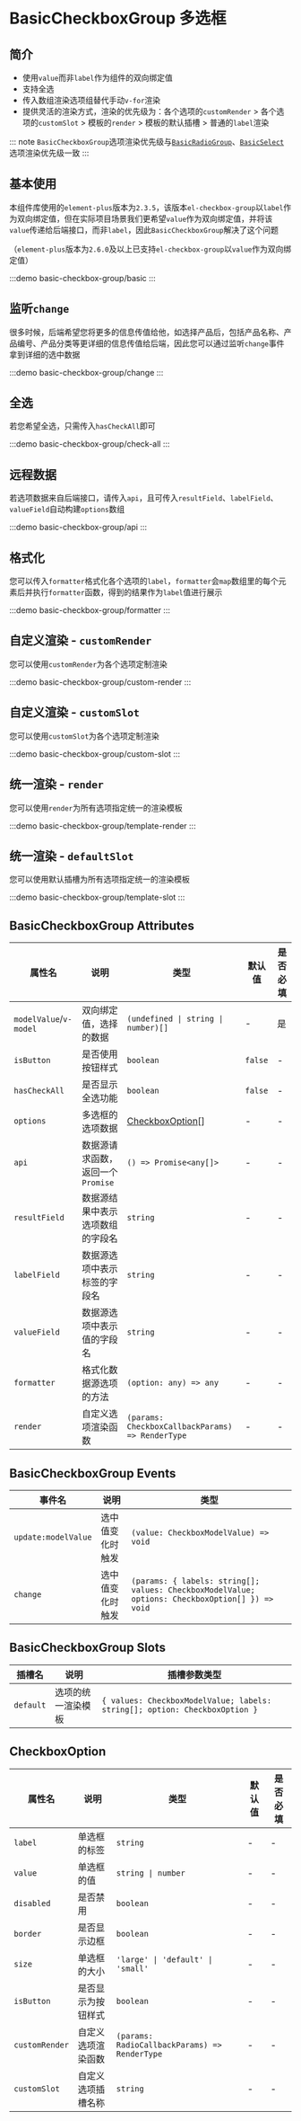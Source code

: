 # BasicCheckboxGroup 多选框

## 简介

- 使用`value`而非`label`作为组件的双向绑定值
- 支持全选
- 传入数组渲染选项组替代手动`v-for`渲染
- 提供灵活的渲染方式，渲染的优先级为：各个选项的`customRender` > 各个选项的`customSlot` > 模板的`render` > 模板的默认插槽 > 普通的`label`渲染

::: note
`BasicCheckboxGroup`选项渲染优先级与[`BasicRadioGroup`](/components/basic-radio-group)、[`BasicSelect`](/components/basic-select)选项渲染优先级一致
:::

## 基本使用

本组件库使用的`element-plus`版本为`2.3.5`，该版本`el-checkbox-group`以`label`作为双向绑定值，但在实际项目场景我们更希望`value`作为双向绑定值，并将该`value`传递给后端接口，而非`label`，因此`BasicCheckboxGroup`解决了这个问题

（`element-plus`版本为`2.6.0`及以上已支持`el-checkbox-group`以`value`作为双向绑定值）

:::demo
basic-checkbox-group/basic
:::

## 监听`change`

很多时候，后端希望您将更多的信息传值给他，如选择产品后，包括产品名称、产品编号、产品分类等更详细的信息传值给后端，因此您可以通过监听`change`事件拿到详细的选中数据

:::demo
basic-checkbox-group/change
:::

## 全选

若您希望全选，只需传入`hasCheckAll`即可

:::demo
basic-checkbox-group/check-all
:::

## 远程数据

若选项数据来自后端接口，请传入`api`，且可传入`resultField`、`labelField`、`valueField`自动构建`options`数组

:::demo
basic-checkbox-group/api
:::

## 格式化

您可以传入`formatter`格式化各个选项的`label`，`formatter`会`map`数组里的每个元素后并执行`formatter`函数，得到的结果作为`label`值进行展示

:::demo
basic-checkbox-group/formatter
:::

## 自定义渲染 - `customRender`

您可以使用`customRender`为各个选项定制渲染

:::demo
basic-checkbox-group/custom-render
:::

## 自定义渲染 - `customSlot`

您可以使用`customSlot`为各个选项定制渲染

:::demo
basic-checkbox-group/custom-slot
:::

## 统一渲染 - `render`

您可以使用`render`为所有选项指定统一的渲染模板

:::demo
basic-checkbox-group/template-render
:::

## 统一渲染 - `defaultSlot`

您可以使用默认插槽为所有选项指定统一的渲染模板

:::demo
basic-checkbox-group/template-slot
:::

## BasicCheckboxGroup Attributes

| 属性名                 | 说明                               | 类型                                             | 默认值  | 是否必填 |
| ---------------------- | ---------------------------------- | ------------------------------------------------ | ------- | -------- |
| `modelValue`/`v-model` | 双向绑定值，选择的数据             | `(undefined \| string \| number)[]`              | -       | 是       |
| `isButton`             | 是否使用按钮样式                   | `boolean`                                        | `false` | -        |
| `hasCheckAll`          | 是否显示全选功能                   | `boolean`                                        | `false` | -        |
| `options`              | 多选框的选项数据                   | [CheckboxOption](/#checkboxoption)[]             | -       | -        |
| `api`                  | 数据源请求函数，返回一个 `Promise` | `() => Promise<any[]>`                           | -       | -        |
| `resultField`          | 数据源结果中表示选项数组的字段名   | `string`                                         | -       | -        |
| `labelField`           | 数据源选项中表示标签的字段名       | `string`                                         | -       | -        |
| `valueField`           | 数据源选项中表示值的字段名         | `string`                                         | -       | -        |
| `formatter`            | 格式化数据源选项的方法             | `(option: any) => any`                           | -       | -        |
| `render`               | 自定义选项渲染函数                 | `(params: CheckboxCallbackParams) => RenderType` | -       | -        |

## BasicCheckboxGroup Events

| 事件名              | 说明             | 类型                                                         |
| ------------------- | ---------------- | ------------------------------------------------------------ |
| `update:modelValue` | 选中值变化时触发 | `(value: CheckboxModelValue) => void`                        |
| `change`            | 选中值变化时触发 | `(params: { labels: string[]; values: CheckboxModelValue; options: CheckboxOption[] }) => void` |

## BasicCheckboxGroup Slots

| 插槽名    | 说明               | 插槽参数类型                                                               |
| --------- | ------------------ | -------------------------------------------------------------------------- |
| `default` | 选项的统一渲染模板 | `{ values: CheckboxModelValue; labels: string[]; option: CheckboxOption }` |

## CheckboxOption

| 属性名         | 说明               | 类型                                          | 默认值 | 是否必填 |
| -------------- | ------------------ | --------------------------------------------- | ------ | -------- |
| `label`        | 单选框的标签       | `string`                                      | -      | -        |
| `value`        | 单选框的值         | `string \| number`                            | -      | -        |
| `disabled`     | 是否禁用           | `boolean`                                     | -      | -        |
| `border`       | 是否显示边框       | `boolean`                                     | -      | -        |
| `size`         | 单选框的大小       | `'large' \| 'default' \| 'small'`             | -      | -        |
| `isButton`     | 是否显示为按钮样式 | `boolean`                                     | -      | -        |
| `customRender` | 自定义选项渲染函数 | `(params: RadioCallbackParams) => RenderType` | -      | -        |
| `customSlot`   | 自定义选项插槽名称 | `string`                                      | -      | -        |
